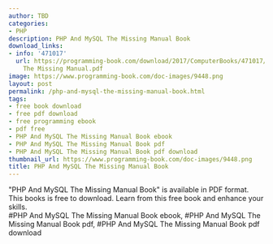 ```yaml
---
author: TBD
categories:
- PHP
description: PHP And MySQL The Missing Manual Book
download_links:
- info: '471017'
  url: https://programming-book.com/download/2017/ComputerBooks/471017/PHP And MySQL
    The Missing Manual.pdf
image: https://www.programming-book.com/doc-images/9448.png
layout: post
permalink: /php-and-mysql-the-missing-manual-book.html
tags:
- free book download
- free pdf download
- free programming ebook
- pdf free
- PHP And MySQL The Missing Manual Book ebook
- PHP And MySQL The Missing Manual Book pdf
- PHP And MySQL The Missing Manual Book pdf download
thumbnail_url: https://www.programming-book.com/doc-images/9448.png
title: PHP And MySQL The Missing Manual Book
---
```


 
<div class="item-desc text-justify">
  "PHP And MySQL The Missing Manual Book" is available in PDF format. This books is free to download. Learn from this free book and enhance your skills.
  <br>
  #PHP And MySQL The Missing Manual Book ebook, #PHP And MySQL The Missing Manual Book pdf, #PHP And MySQL The Missing Manual Book pdf download
</div>
